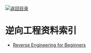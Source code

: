 [![返回目录](https://user-images.githubusercontent.com/5803001/38079637-ff0abcf0-3371-11e8-9b76-ad651620afc7.jpg)](https://github.com/wxyyxc1992/Awesome-Links)

# 逆向工程资料索引

- [Reverse Engineering for Beginners](https://github.com/dennis714/RE-for-beginners)
